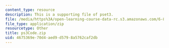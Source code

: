 ```yaml
---
content_type: resource
description: This is a supporting file of pset3.
file: /media/https%3A/open-learning-course-data-rc.s3.amazonaws.com/6-820-fundamentals-of-program-analysis-fall-2015/4675369e70d4aed9d5798a5762caf2db_ps3Code.zip
file_type: application/zip
resourcetype: Other
title: ps3Code.zip
uid: 4675369e-70d4-aed9-d579-8a5762caf2db
---
```

